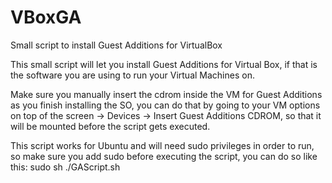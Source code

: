 # VBoxGA
Small script to install Guest Additions for VirtualBox

This small script will let you install Guest Additions for Virtual Box, if that is the software you are using to run your Virtual Machines on.

Make sure you manually insert the cdrom inside the VM for Guest Additions as you finish installing the SO, you can do that by going to your VM options on top of the screen -> Devices -> Insert Guest Additions CDROM, so that it will be mounted before the script gets executed.

This script works for Ubuntu and will need sudo privileges in order to run, so make sure you add sudo before executing the script, you can do so like this:
sudo sh ./GAScript.sh
